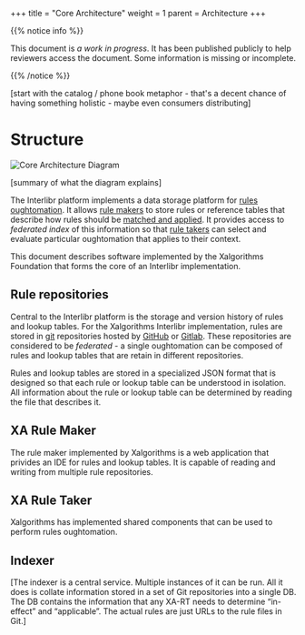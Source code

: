 +++
title = "Core Architecture"
weight = 1
parent = Architecture
+++

{{% notice info %}}

This document is *a work in progress*. It has been published publicly to help
reviewers access the document. Some information is missing or incomplete.

{{% /notice %}}

[start with the catalog / phone book metaphor - that's a decent chance of having something holistic - maybe even consumers distributing]


# Structure

![Core Architecture Diagram](/images/architecture/interlibr.overview.svg)

[summary of what the diagram explains]

The Interlibr platform implements a data storage platform for [rules oughtomation](/concepts/glossary). It allows [rule makers](/concepts/glossary) to store rules or reference tables that describe how rules should be [matched and applied](/concepts/matching). It provides access to _federated index_ of this information so that [rule takers](/concepts/glossary) can select and evaluate particular oughtomation that applies to their context.

This document describes software implemented by the Xalgorithms Foundation that forms the core of an Interlibr implementation.

## Rule repositories

Central to the Interlibr platform is the storage and version history of rules and lookup tables. For the Xalgorithms Interlibr implementation, rules are stored in [git]() repositories hosted by [GitHub]() or [Gitlab](). These repositories are considered to be _federated_ - a single oughtomation can be composed of rules and lookup tables that are retain in different repositories.

Rules and lookup tables are stored in a specialized JSON format that is designed so that each rule or lookup table can be understood in isolation. All information about the rule or lookup table can be determined by reading the file that describes it.

## XA Rule Maker

The rule maker implemented by Xalgorithms is a web application that privides an IDE for rules and lookup tables. It is capable of reading and writing from multiple rule repositories.

## XA Rule Taker

Xalgorithms has implemented shared components that can be used to perform rules oughtomation.

## Indexer

[The indexer is a central service. Multiple instances of it can be run. All it does is collate information stored in a set of Git repositories into a single DB. The DB contains the information that any XA-RT needs to determine “in-effect” and “applicable”. The actual rules are just URLs to the rule files in Git.]
